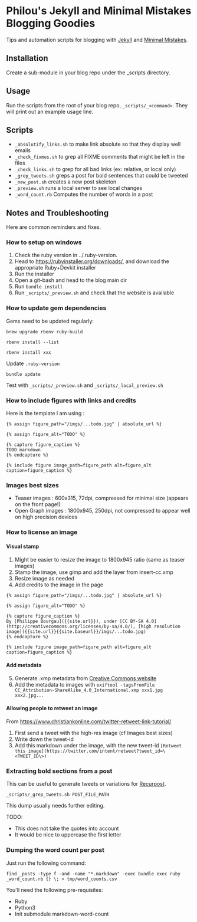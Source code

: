 # Philou's Jekyll and Minimal Mistakes Blogging Goodies

Tips and automation scripts for blogging with [Jekyll](https://jekyllrb.com/) and [Minimal Mistakes](https://mmistakes.github.io/minimal-mistakes/).

## Installation

Create a sub-module in your blog repo under the _scripts directory.

## Usage

Run the scripts from the root of your blog repo, `_scripts/_<command>`. They will print out an example usage line.

## Scripts

- `_absolutify_links.sh` to make link absolute so that they display well emails
- `_check_fixmes.sh` to grep all FIXME comments that might be left in the files
- `_check_links.sh` to grep for all bad links (ex: relative, or local only)
- `_grep_tweets.sh` greps a post for bold sentences that could be tweeted
- `_new_post.sh` creates a new post skeleton
- `_preview.sh` runs a local server to see local changes
- `_word_count.rb` Computes the number of words in a post

## Notes and Troubleshooting

Here are common reminders and fixes.

### How to setup on windows

1. Check the ruby version in ../.ruby-version.
2. Head to https://rubyinstaller.org/downloads/, and download the appropriate Ruby+Devkit installer
3. Run the installer
4. Open a git-bash and head to the blog main dir
5. Run `bundle install`
6. Run `_scripts/_preview.sh` and check that the website is available

### How to update gem dependencies

Gems need to be updated regularly:

`brew upgrade rbenv ruby-build`

`rbenv install --list`

`rbenv install xxx`

Update `.ruby-version`

`bundle update`

Test with `_scripts/_preview.sh` and `_scripts/_local_preview.sh`


### How to include figures with links and credits

Here is the template I am using :

```liquid
{% assign figure_path="/imgs/...todo.jpg" | absolute_url %}

{% assign figure_alt="TODO" %}

{% capture figure_caption %}
TODO markdown
{% endcapture %}

{% include figure image_path=figure_path alt=figure_alt caption=figure_caption %}
```

### Images best sizes

* Teaser images : 600x315, 72dpi, compressed for minimal size (appears on the front page!)
* Open Graph images : 1800x945, 250dpi, not compressed to appear well on high precision devices

### How to license an image

#### Visual stamp

1. Might be easier to resize the image to 1800x945 ratio (same as teaser images)
2. Stamp the image, use gimp and add the layer from insert-cc.xmp
3. Resize image as needed
4. Add credits to the image in the page

```liquid
{% assign figure_path="/imgs/...todo.jpg" | absolute_url %}

{% assign figure_alt="TODO" %}

{% capture figure_caption %}
By [Philippe Bourgau]({{site.url}}), under [CC BY-SA 4.0](http://creativecommons.org/licenses/by-sa/4.0/), [high resolution image]({{site.url}}{{site.baseurl}}/imgs/...todo.jpg)
{% endcapture %}

{% include figure image_path=figure_path alt=figure_alt caption=figure_caption %}
```

#### Add metadata

5. Generate .xmp metadata from [Creative Commons website](https://creativecommons.org/choose/#metadata)
6. Add the metadata to images with `exiftool -tagsFromFile CC_Attribution-ShareAlike_4.0_International.xmp xxx1.jpg xxx2.jpg...`

#### Allowing people to retweet an image

From https://www.christiankonline.com/twitter-retweet-link-tutorial/

1. First send a tweet with the high-res image (cf Images best sizes)
2. Write down the tweet-id
3. Add this markdown under the image, with the new tweet-id `[Retweet this image](https://twitter.com/intent/retweet?tweet_id=\<TWEET_ID\>)`

### Extracting bold sections from a post

This can be useful to generate tweets or variations for [Recurpost](https://recurpost.com).

`_scripts/_grep_tweets.sh POST_FILE_PATH`

This dump usually needs further editing.

TODO:
* This does not take the quotes into account
* It would be nice to uppercase the first letter

### Dumping the word count per post

Just run the following command:

```shell
find _posts -type f -and -name "*.markdown" -exec bundle exec ruby _word_count.rb {} \; > tmp/word_counts.csv
```

You'll need the following pre-requisites:

* Ruby
* Python3
* Init submodule markdown-word-count
